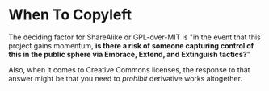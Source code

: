 # When To Copyleft

The deciding factor for ShareAlike or GPL-over-MIT is "in the event that this project gains momentum, **is there a risk of someone capturing control of this in the public sphere via Embrace, Extend, and Extinguish tactics?**"

Also, when it comes to Creative Commons licenses, the response to that answer might be that you need to *prohibit* derivative works altogether.
